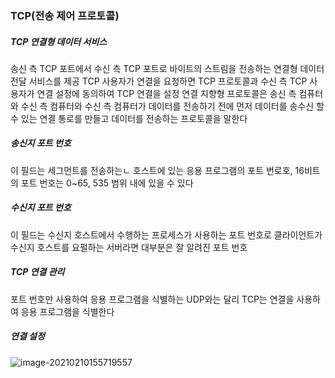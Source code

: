 ### TCP(전송 제어 프로토콜)

##### TCP 연결형 데이터 서비스

송신 측 TCP 포트에서 수신 측 TCP 포트로 바이트의 스트림을 전송하는 연결형 데이터 전달 서비스를 제공
TCP 사용자가 연결을 요청하면 TCP 프로토콜과 수신 측 TCP 사용자가 연결 설정에 동의하여 TCP 연결을 설정
연결 지향형 프로토콜은 송신 측 컴퓨터와 수신 측 컴퓨터와 수신 측 컴퓨터가 데이터를 전송하기 전에 먼저 데이터를 송수신 할 수 있는 연결 통로를 만들고 데이터를 전송하는 프로토콜을 말한다

##### 송신지 포트 번호

이 필드는 세그먼트를 전송하는ㄴ 호스트에 있는 응용 프로그램의 포트 번로호, 16비트의 포트 번호는 0~65, 535 범위 내에 있을 수 있다

##### 수신지 포트 번호

이 필드는 수신지 호스트에서 수행하는 프로세스가 사용하는 포트 번호로 클라이언트가 수신지 호스트를 요펄하는 서버라면 대부분은 잘 알려진 포트 번호

##### TCP 연결 관리

포트 번호만 사용하여 응용 프로그램을 식별하는 UDP와는 달리 TCP는 연결을 사용하여 응용 프로그램을 식별한다

##### 연결 설정

![image-20210210155719557](C:\Users\user\AppData\Roaming\Typora\typora-user-images\image-20210210155719557.png)